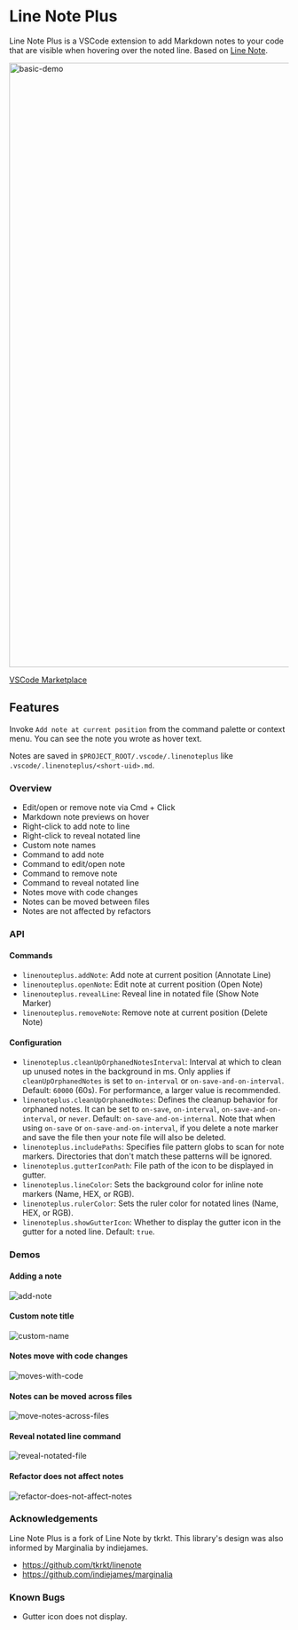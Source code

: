 # Line Note Plus

Line Note Plus is a VSCode extension to add Markdown notes to your code
that are visible when hovering over the noted line. Based on [Line Note](https://github.com/tkrkt/linenote).

<img width="1090" alt="basic-demo" src="https://github.com/prmichaelsen/linenoteplus/assets/8428140/0ecb3057-2334-4413-b0aa-71889ae14a6b">

[VSCode Marketplace](https://marketplace.visualstudio.com/items?itemName=prmichaelsen.linenoteplus)

## Features

Invoke `Add note at current position` from the command palette or context menu.
You can see the note you wrote as hover text.

Notes are saved in `$PROJECT_ROOT/.vscode/.linenoteplus` like `.vscode/.linenoteplus/<short-uid>.md`.

### Overview
* Edit/open or remove note via Cmd + Click
* Markdown note previews on hover
* Right-click to add note to line
* Right-click to reveal notated line
* Custom note names
* Command to add note
* Command to edit/open note
* Command to remove note
* Command to reveal notated line
* Notes move with code changes
* Notes can be moved between files
* Notes are not affected by refactors

### API
#### Commands
* `linenouteplus.addNote`: Add note at current position (Annotate Line)
* `linenouteplus.openNote`: Edit note at current position (Open Note)
* `linenouteplus.revealLine`: Reveal line in notated file (Show Note Marker)
* `linenouteplus.removeNote`: Remove note at current position (Delete Note)

#### Configuration
- `linenoteplus.cleanUpOrphanedNotesInterval`: Interval at which to clean up unused notes in the background in ms. Only applies if `cleanUpOrphanedNotes` is set to `on-interval` or `on-save-and-on-interval`. Default: `60000` (60s). For performance, a larger value is recommended.
- `linenoteplus.cleanUpOrphanedNotes`: Defines the cleanup behavior for orphaned notes. It can be set to `on-save`, `on-interval`, `on-save-and-on-interval`, or `never`. Default: `on-save-and-on-internal`. Note that when using `on-save` or `on-save-and-on-interval`, if you delete a note marker and save the file then your note file will also be deleted.
- `linenoteplus.includePaths`: Specifies file pattern globs to scan for note markers. Directories that don't match these patterns will be ignored.
- `linenoteplus.gutterIconPath`: File path of the icon to be displayed in gutter.
- `linenoteplus.lineColor`: Sets the background color for inline note markers (Name, HEX, or RGB).
- `linenoteplus.rulerColor`: Sets the ruler color for notated lines (Name, HEX, or RGB).
- `linenoteplus.showGutterIcon`: Whether to display the gutter icon in the gutter for a noted line. Default: `true`.

### Demos
#### Adding a note
![add-note](https://github.com/prmichaelsen/linenoteplus/assets/8428140/85a41396-6ea5-4621-9621-ac77972448b1)

#### Custom note title
![custom-name](https://github.com/prmichaelsen/linenoteplus/assets/8428140/558907e7-538a-49c3-9099-45daed825b37)

#### Notes move with code changes
![moves-with-code](https://github.com/prmichaelsen/linenoteplus/assets/8428140/569280b2-3b65-4872-8a8a-85d5011c8f8c)

#### Notes can be moved across files
![move-notes-across-files](https://github.com/prmichaelsen/linenoteplus/assets/8428140/cdb578c8-7a0f-4894-ad4c-dba5f71f2d00)


#### Reveal notated line command
![reveal-notated-file](https://github.com/prmichaelsen/linenoteplus/assets/8428140/e3d4f76a-67e1-4603-abd4-8a3dcedec15a)

#### Refactor does not affect notes
![refactor-does-not-affect-notes](https://github.com/prmichaelsen/linenoteplus/assets/8428140/d034f397-ebd7-4fa6-9843-4cb3f2c26c9e)


### Acknowledgements
Line Note Plus is a fork of Line Note by tkrkt. This library's design
was also informed by Marginalia by indiejames.
* https://github.com/tkrkt/linenote
* https://github.com/indiejames/marginalia


### Known Bugs
* Gutter icon does not display.